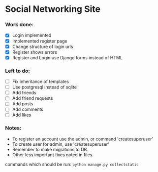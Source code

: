 # Social Networking Site

### Work done:

- [x] Login implemented
- [x] Implemented register page
- [x] Change structure of login urls
- [x] Register shows errors
- [x] Register and Login use Django forms instead of HTML

### Left to do:

- [ ] Fix inheritance of templates
- [ ] Use postgresql instead of sqlite
- [ ] Add friends
- [ ] Add friend requests
- [ ] Add posts
- [ ] Add comments
- [ ] Add likes

### Notes:

- To register an account use the admin, or command 'createsuperuser'
- To create user for admin, use 'createsuperuser'
- Remember to make migrations to DB.
- Other less important fixes noted in files.

commands which should be run:
`python manage.py collectstatic`
